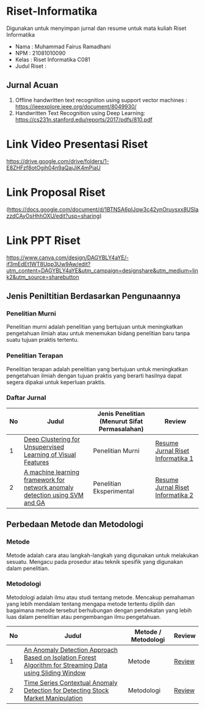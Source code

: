 # Riset-Informatika

Digunakan untuk menyimpan jurnal dan resume untuk mata kuliah Riset Informatika

- Nama : Muhammad Fairus Ramadhani
- NPM : 21081010090
- Kelas : Riset Informatika C081
- Judul Riset : 

## Jurnal Acuan
1. Offline handwritten text recognition using support vector machines : https://ieeexplore.ieee.org/document/8049930/
2. Handwritten Text Recognition using Deep Learning: https://cs231n.stanford.edu/reports/2017/pdfs/810.pdf
   

# Link Video Presentasi Riset
https://drive.google.com/drive/folders/1-E8ZHFzf8otOgih04n9aQajJiK4mPiaU
# Link Proposal Riset
(https://docs.google.com/document/d/1BTNSA6pIJqw3c42ynOruysxx8USIazzdCAyOsHhhOXU/edit?usp=sharing)
# Link PPT Riset 
https://www.canva.com/design/DAGYBLY4aYE/-if3mEdEt1WT8Upp3Uw9Aw/edit?utm_content=DAGYBLY4aYE&utm_campaign=designshare&utm_medium=link2&utm_source=sharebutton















## Jenis Peniltitian Berdasarkan Pengunaannya
### Penelitian Murni  

Penelitian murni adalah penelitian yang bertujuan untuk meningkatkan pengetahuan ilmiah atau untuk menemukan bidang penelitian baru tanpa suatu tujuan praktis tertentu.

### Penelitian Terapan  

Penelitian terapan adalah penelitian yang bertujuan untuk meningkatkan pengetahuan ilmiah dengan tujuan praktis yang berarti hasilnya dapat segera dipakai untuk keperluan praktis.

### Daftar Jurnal

| No  | Judul                                                                                                                                | Jenis Penelitian (Menurut Sifat Permasalahan) | Review                                |
| --- | ------------------------------------------------------------------------------------------------------------------------------------ | --------------------------------------------- | ------------------------------------- |
| 1   | [Deep Clustering for Unsupervised Learning of Visual Features](https://arxiv.org/pdf/1807.05520)                                     | Penelitian Murni                              | [Resume Jurnal Riset Informatika 1](https://github.com/mathzino/Riset-Informatika-C081_21081010090_Muhammad-Fairus-Ramadhani/blob/main/Resume%20Jurnal%201.md) |
| 2   | [A machine learning framework for network anomaly detection using SVM and GA](https://ieeexplore.ieee.org/abstract/document/1495950) | Penelitian Eksperimental                      | [Resume Jurnal Riset Informatika 2](https://github.com/mathzino/Riset-Informatika-C081_21081010090_Muhammad-Fairus-Ramadhani/blob/main/Resume%20Jurnal%202.md) |


## Perbedaan Metode dan Metodologi
### Metode

Metode adalah cara atau langkah-langkah yang digunakan untuk melakukan sesuatu. Mengacu pada prosedur atau teknik spesifik yang digunakan dalam penelitian.

### Metodologi

Metodologi adalah ilmu atau studi tentang metode. Mencakup pemahaman yang lebih mendalam tentang mengapa metode tertentu dipilih dan bagaimana metode tersebut berhubungan dengan pendekatan yang lebih luas dalam penelitian atau pengembangan ilmu pengetahuan.


| No  | Judul                                                                                                                                | Metode / Metodologi | Review                                |
| --- | ------------------------------------------------------------------------------------------------------------------------------------ | --------------------------------------------- | ------------------------------------- |
| 1   | [An Anomaly Detection Approach Based on Isolation Forest Algorithm for Streaming Data using Sliding Window](https://www.sciencedirect.com/science/article/pii/S1474667016314999)                                     | Metode                              | [Review](https://github.com/mathzino/Riset-Informatika-C081_21081010090_Muhammad-Fairus-Ramadhani/blob/main/metode%20dan%20metodologi.md) |
| 2   | [Time Series Contextual Anomaly Detection for Detecting Stock Market Manipulation](https://era.library.ualberta.ca/items/af6513a0-e09a-47d3-8d74-2d6862f991e4/view/c50e4df8-82f4-487f-8359-f2ee2e637425/Golmohammadi_Seyed-20Koosha_201609_PhD.pdf) | Metodologi                      | [Review](https://github.com/mathzino/Riset-Informatika-C081_21081010090_Muhammad-Fairus-Ramadhani/blob/main/metode%20dan%20metodologi.md) |
